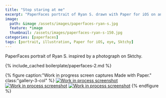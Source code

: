 ```yaml
---
title: "Stop staring at me"
excerpt: "PaperFaces portrait of Ryan S. drawn with Paper for iOS on an iPad."
image: 
  path: &image /assets/images/paperfaces-ryan-s.jpg 
  feature: *image
  thumbnail: /assets/images/paperfaces-ryan-s-150.jpg
categories: [paperfaces]
tags: [portrait, illustration, Paper for iOS, eye, Sktchy]
---
```


PaperFaces portrait of Ryan S. inspired by a photograph on Sktchy.

{% include_cached boilerplate/paperfaces-2.md %}

{% figure caption:"Work in progress screen captures Made with Paper." class:"gallery-3-col" %}
[![Work in process screenshot](/assets/images/paperfaces-ryan-s-process-1-600.jpg)](/assets/images/paperfaces-ryan-s-process-1-lg.jpg) [![Work in process screenshot](/assets/images/paperfaces-ryan-s-process-2-600.jpg)](/assets/images/paperfaces-ryan-s-process-2-lg.jpg) [![Work in process screenshot](/assets/images/paperfaces-ryan-s-process-3-600.jpg)](/assets/images/paperfaces-ryan-s-process-3-lg.jpg)
{% endfigure %}
